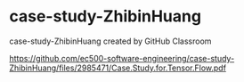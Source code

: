 # case-study-ZhibinHuang
case-study-ZhibinHuang created by GitHub Classroom

 
https://github.com/ec500-software-engineering/case-study-ZhibinHuang/files/2985471/Case.Study.for.Tensor.Flow.pdf
